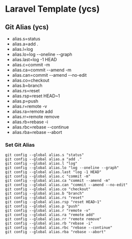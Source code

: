 # Laravel Template (ycs)

## Git Alias (ycs)

* alias.s=status
* alias.a=add .
* alias.l=log
* alias.lo=log --oneline --graph
* alias.last=log -1 HEAD
* alias.c=commit -m
* alias.ca=commit --amend -m
* alias.can=commit --amend --no-edit
* alias.co=checkout
* alias.b=branch
* alias.rs=reset
* alias.rsp=reset HEAD~1
* alias.p=push
* alias.r=remote -v
* alias.ra=remote add
* alias.rr=remote remove
* alias.rb=rebase -i
* alias.rbc=rebase --continue
* alias.rba=rebase --abort

### Set Git Alias
    git config --global alias.s "status"
    git config --global alias.a "add ."
    git config --global alias.l "log"
    git config --global alias.lo "log --oneline --graph"
    git config --global alias.last "log -1 HEAD"
    git config --global alias.c "commit -m"
    git config --global alias.ca "commit --amend -m"
    git config --global alias.can "commit --amend --no-edit"
    git config --global alias.co "checkout"
    git config --global alias.b "branch"
    git config --global alias.rs "reset"
    git config --global alias.rsp "reset HEAD~1"
    git config --global alias.p "push"
    git config --global alias.r "remote -v"
    git config --global alias.ra "remote add"
    git config --global alias.rr "remote remove"
    git config --global alias.rb "rebase -i"
    git config --global alias.rbc "rebase --continue"
    git config --global alias.rba "rebase --abort"
